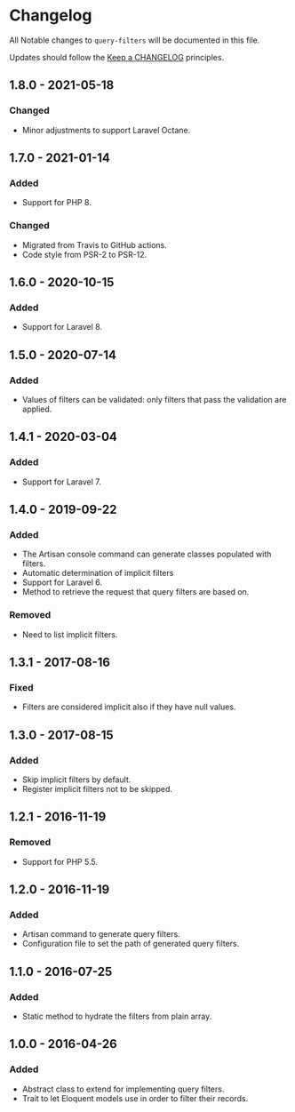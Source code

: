 # Changelog

All Notable changes to `query-filters` will be documented in this file.

Updates should follow the [Keep a CHANGELOG](http://keepachangelog.com/) principles.


## 1.8.0 - 2021-05-18

### Changed
- Minor adjustments to support Laravel Octane.


## 1.7.0 - 2021-01-14

### Added
- Support for PHP 8.

### Changed
- Migrated from Travis to GitHub actions.
- Code style from PSR-2 to PSR-12.


## 1.6.0 - 2020-10-15

### Added
- Support for Laravel 8.


## 1.5.0 - 2020-07-14

### Added
- Values of filters can be validated: only filters that pass the validation are applied.


## 1.4.1 - 2020-03-04

### Added
- Support for Laravel 7.


## 1.4.0 - 2019-09-22

### Added
- The Artisan console command can generate classes populated with filters.
- Automatic determination of implicit filters
- Support for Laravel 6.
- Method to retrieve the request that query filters are based on.

### Removed
- Need to list implicit filters.


## 1.3.1 - 2017-08-16

### Fixed
- Filters are considered implicit also if they have null values.


## 1.3.0 - 2017-08-15

### Added
- Skip implicit filters by default.
- Register implicit filters not to be skipped.


## 1.2.1 - 2016-11-19

### Removed
- Support for PHP 5.5.


## 1.2.0 - 2016-11-19

### Added
- Artisan command to generate query filters.
- Configuration file to set the path of generated query filters.

## 1.1.0 - 2016-07-25

### Added
- Static method to hydrate the filters from plain array.


## 1.0.0 - 2016-04-26

### Added
- Abstract class to extend for implementing query filters.
- Trait to let Eloquent models use in order to filter their records.
